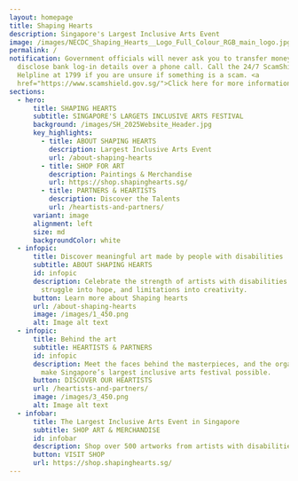 ```yaml
---
layout: homepage
title: Shaping Hearts
description: Singapore's Largest Inclusive Arts Event
image: /images/NECDC_Shaping_Hearts__Logo_Full_Colour_RGB_main_logo.jpg
permalink: /
notification: Government officials will never ask you to transfer money or
  disclose bank log-in details over a phone call. Call the 24/7 ScamShield
  Helpline at 1799 if you are unsure if something is a scam. <a
  href="https://www.scamshield.gov.sg/">Click here for more information</a>.
sections:
  - hero:
      title: SHAPING HEARTS
      subtitle: SINGAPORE'S LARGETS INCLUSIVE ARTS FESTIVAL
      background: /images/SH_2025Website_Header.jpg
      key_highlights:
        - title: ABOUT SHAPING HEARTS
          description: Largest Inclusive Arts Event
          url: /about-shaping-hearts
        - title: SHOP FOR ART
          description: Paintings & Merchandise
          url: https://shop.shapinghearts.sg/
        - title: PARTNERS & HEARTISTS
          description: Discover the Talents
          url: /heartists-and-partners/
      variant: image
      alignment: left
      size: md
      backgroundColor: white
  - infopic:
      title: Discover meaningful art made by people with disabilities
      subtitle: ABOUT SHAPING HEARTS
      id: infopic
      description: Celebrate the strength of artists with disabilities — who turn
        struggle into hope, and limitations into creativity.
      button: Learn more about Shaping hearts
      url: /about-shaping-hearts
      image: /images/1_450.png
      alt: Image alt text
  - infopic:
      title: Behind the art
      subtitle: HEARTISTS & PARTNERS
      id: infopic
      description: Meet the faces behind the masterpieces, and the organisations that
        make Singapore’s largest inclusive arts festival possible.
      button: DISCOVER OUR HEARTISTS
      url: /heartists-and-partners/
      image: /images/3_450.png
      alt: Image alt text
  - infobar:
      title: The Largest Inclusive Arts Event in Singapore
      subtitle: SHOP ART & MERCHANDISE
      id: infobar
      description: Shop over 500 artworks from artists with disabilities.
      button: VISIT SHOP
      url: https://shop.shapinghearts.sg/
---
```

